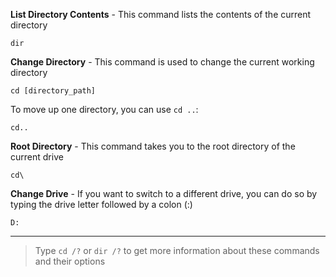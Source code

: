 **List Directory Contents** - This command lists the contents of the current directory

```
dir
```

**Change Directory** - This command is used to change the current working directory

```
cd [directory_path]
```

To move up one directory, you can use `cd ..`:

```
cd..
```

**Root Directory** - This command takes you to the root directory of the current drive

```
cd\
```

**Change Drive** - If you want to switch to a different drive, you can do so by typing the drive letter followed by a colon (:)

```
D:
```

---

> Type `cd /?` or `dir /?` to get more information about these commands and their options



